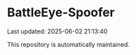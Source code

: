 # BattleEye-Spoofer

Last updated: 2025-06-02 21:13:40

This repository is automatically maintained.

